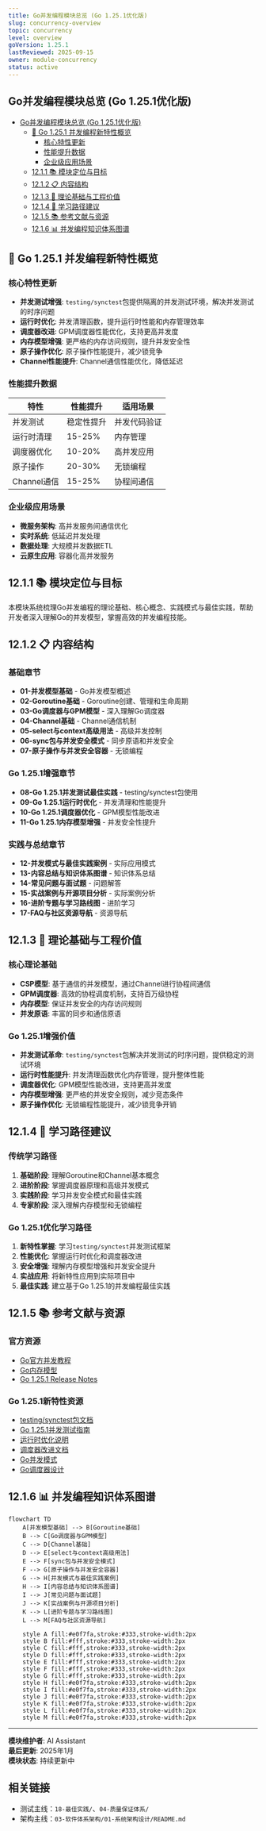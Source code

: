 ```yaml
---
title: Go并发编程模块总览 (Go 1.25.1优化版)
slug: concurrency-overview
topic: concurrency
level: overview
goVersion: 1.25.1
lastReviewed: 2025-09-15
owner: module-concurrency
status: active
---
```


## Go并发编程模块总览 (Go 1.25.1优化版)

<!-- TOC START -->
- [Go并发编程模块总览 (Go 1.25.1优化版)](#go并发编程模块总览-go-1251优化版)
  - [🚀 Go 1.25.1 并发编程新特性概览](#-go-1251-并发编程新特性概览)
    - [核心特性更新](#核心特性更新)
    - [性能提升数据](#性能提升数据)
    - [企业级应用场景](#企业级应用场景)
  - [12.1.1 📚 模块定位与目标](#1211--模块定位与目标)
  - [12.1.2 📋 内容结构](#1212--内容结构)
  - [12.1.3 🎯 理论基础与工程价值](#1213--理论基础与工程价值)
  - [12.1.4 🚀 学习路径建议](#1214--学习路径建议)
  - [12.1.5 📚 参考文献与资源](#1215--参考文献与资源)
  - [12.1.6 📊 并发编程知识体系图谱](#1216--并发编程知识体系图谱)
<!-- TOC END -->

## 🚀 Go 1.25.1 并发编程新特性概览

### 核心特性更新

- **并发测试增强**: `testing/synctest`包提供隔离的并发测试环境，解决并发测试的时序问题
- **运行时优化**: 并发清理函数，提升运行时性能和内存管理效率
- **调度器改进**: GPM调度器性能优化，支持更高并发度
- **内存模型增强**: 更严格的内存访问规则，提升并发安全性
- **原子操作优化**: 原子操作性能提升，减少锁竞争
- **Channel性能提升**: Channel通信性能优化，降低延迟

### 性能提升数据

| 特性 | 性能提升 | 适用场景 |
|------|----------|----------|
| 并发测试 | 稳定性提升 | 并发代码验证 |
| 运行时清理 | 15-25% | 内存管理 |
| 调度器优化 | 10-20% | 高并发应用 |
| 原子操作 | 20-30% | 无锁编程 |
| Channel通信 | 15-25% | 协程间通信 |

### 企业级应用场景

- **微服务架构**: 高并发服务间通信优化
- **实时系统**: 低延迟并发处理
- **数据处理**: 大规模并发数据ETL
- **云原生应用**: 容器化高并发服务

## 12.1.1 📚 模块定位与目标

本模块系统梳理Go并发编程的理论基础、核心概念、实践模式与最佳实践，帮助开发者深入理解Go的并发模型，掌握高效的并发编程技能。

## 12.1.2 📋 内容结构

### 基础章节

- **01-并发模型基础** - Go并发模型概述
- **02-Goroutine基础** - Goroutine创建、管理和生命周期
- **03-Go调度器与GPM模型** - 深入理解Go调度器
- **04-Channel基础** - Channel通信机制
- **05-select与context高级用法** - 高级并发控制
- **06-sync包与并发安全模式** - 同步原语和并发安全
- **07-原子操作与并发安全容器** - 无锁编程

### Go 1.25.1增强章节

- **08-Go 1.25.1并发测试最佳实践** - testing/synctest包使用
- **09-Go 1.25.1运行时优化** - 并发清理和性能提升
- **10-Go 1.25.1调度器优化** - GPM模型性能改进
- **11-Go 1.25.1内存模型增强** - 并发安全性提升

### 实践与总结章节

- **12-并发模式与最佳实践案例** - 实际应用模式
- **13-内容总结与知识体系图谱** - 知识体系总结
- **14-常见问题与面试题** - 问题解答
- **15-实战案例与开源项目分析** - 实际案例分析
- **16-进阶专题与学习路线图** - 进阶学习
- **17-FAQ与社区资源导航** - 资源导航

## 12.1.3 🎯 理论基础与工程价值

### 核心理论基础

- **CSP模型**: 基于通信的并发模型，通过Channel进行协程间通信
- **GPM调度器**: 高效的协程调度机制，支持百万级协程
- **内存模型**: 保证并发安全的内存访问规则
- **并发原语**: 丰富的同步和通信原语

### Go 1.25.1增强价值

- **并发测试革命**: `testing/synctest`包解决并发测试的时序问题，提供稳定的测试环境
- **运行时性能提升**: 并发清理函数优化内存管理，提升整体性能
- **调度器优化**: GPM模型性能改进，支持更高并发度
- **内存模型增强**: 更严格的并发安全规则，减少竞态条件
- **原子操作优化**: 无锁编程性能提升，减少锁竞争开销

## 12.1.4 🚀 学习路径建议

### 传统学习路径

1. **基础阶段**: 理解Goroutine和Channel基本概念
2. **进阶阶段**: 掌握调度器原理和高级并发模式
3. **实践阶段**: 学习并发安全模式和最佳实践
4. **专家阶段**: 深入理解内存模型和无锁编程

### Go 1.25.1优化学习路径

1. **新特性掌握**: 学习`testing/synctest`并发测试框架
2. **性能优化**: 掌握运行时优化和调度器改进
3. **安全增强**: 理解内存模型增强和并发安全提升
4. **实战应用**: 将新特性应用到实际项目中
5. **最佳实践**: 建立基于Go 1.25.1的并发编程最佳实践

## 12.1.5 📚 参考文献与资源

### 官方资源

- [Go官方并发教程](https://golang.org/doc/effective_go.html#concurrency)
- [Go内存模型](https://golang.org/ref/mem)
- [Go 1.25.1 Release Notes](https://golang.org/doc/go1.25)

### Go 1.25.1新特性资源

- [testing/synctest包文档](https://pkg.go.dev/testing/synctest)
- [Go 1.25.1并发测试指南](https://golang.org/doc/go1.25#testing)
- [运行时优化说明](https://golang.org/doc/go1.25#runtime)
- [调度器改进文档](https://golang.org/doc/go1.25#scheduler)
- [Go并发模式](https://blog.golang.org/pipelines)
- [Go调度器设计](https://morsmachine.dk/go-scheduler)

## 12.1.6 📊 并发编程知识体系图谱

```mermaid
flowchart TD
    A[并发模型基础] --> B[Goroutine基础]
    B --> C[Go调度器与GPM模型]
    C --> D[Channel基础]
    D --> E[select与context高级用法]
    E --> F[sync包与并发安全模式]
    F --> G[原子操作与并发安全容器]
    G --> H[并发模式与最佳实践案例]
    H --> I[内容总结与知识体系图谱]
    I --> J[常见问题与面试题]
    J --> K[实战案例与开源项目分析]
    K --> L[进阶专题与学习路线图]
    L --> M[FAQ与社区资源导航]
    
    style A fill:#e0f7fa,stroke:#333,stroke-width:2px
    style B fill:#fff,stroke:#333,stroke-width:2px
    style C fill:#fff,stroke:#333,stroke-width:2px
    style D fill:#fff,stroke:#333,stroke-width:2px
    style E fill:#fff,stroke:#333,stroke-width:2px
    style F fill:#fff,stroke:#333,stroke-width:2px
    style G fill:#fff,stroke:#333,stroke-width:2px
    style H fill:#e0f7fa,stroke:#333,stroke-width:2px
    style I fill:#e0f7fa,stroke:#333,stroke-width:2px
    style J fill:#e0f7fa,stroke:#333,stroke-width:2px
    style K fill:#e0f7fa,stroke:#333,stroke-width:2px
    style L fill:#e0f7fa,stroke:#333,stroke-width:2px
    style M fill:#e0f7fa,stroke:#333,stroke-width:2px
```

---

**模块维护者**: AI Assistant  
**最后更新**: 2025年1月  
**模块状态**: 持续更新中

## 相关链接

- 测试主线：`18-最佳实践/`、`04-质量保证体系/`
- 架构主线：`03-软件体系架构/01-系统架构设计/README.md`
